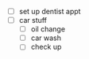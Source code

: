 - [ ] set up dentist appt
- [ ] car stuff
    - [ ] oil change
    - [ ] car wash
    - [ ] check up
